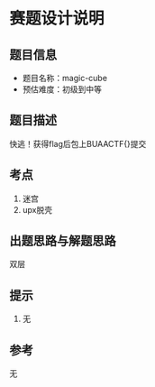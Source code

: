 # 赛题设计说明

## 题目信息

- 题目名称：magic-cube
- 预估难度：初级到中等

## 题目描述

快逃！获得flag后包上BUAACTF{}提交

## 考点

1. 迷宫
1. upx脱壳

## 出题思路与解题思路

双层

## 提示

1. 无

## 参考

无

